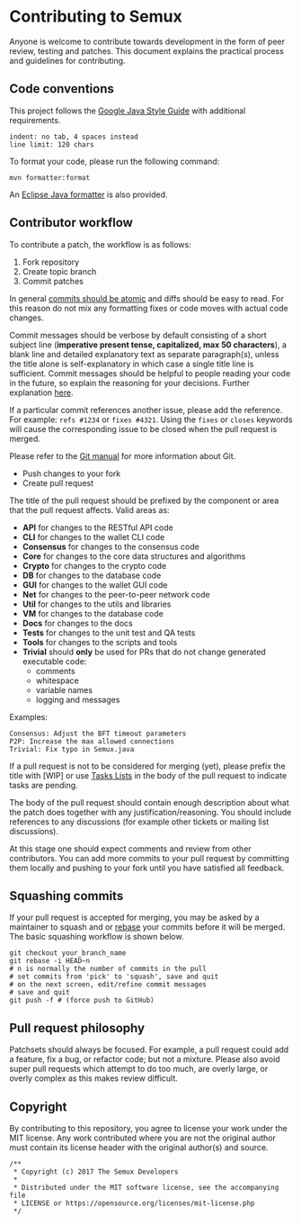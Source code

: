 # Contributing to Semux

Anyone is welcome to contribute towards development in the form of peer review, testing and patches. This document explains the practical process and guidelines for contributing.

## Code conventions

This project follows the [Google Java Style Guide](https://google.github.io/styleguide/javaguide.html) with additional requirements.
```
indent: no tab, 4 spaces instead
line limit: 120 chars
```

To format your code, please run the following command:
```
mvn formatter:format
```

An [Eclipse Java formatter](https://raw.githubusercontent.com/semuxproject/semux/master/misc/eclipse/formatter.xml) is also provided.

## Contributor workflow

To contribute a patch, the workflow is as follows:

  1. Fork repository
  2. Create topic branch
  3. Commit patches

In general [commits should be atomic](https://en.wikipedia.org/wiki/Atomic_commit#Atomic_commit_convention) and diffs should be easy to read. For this reason do not mix any formatting fixes or code moves with actual code changes.

Commit messages should be verbose by default consisting of a short subject line (**imperative present tense, capitalized, max 50 characters**), a blank line and detailed explanatory text as separate paragraph(s), unless the title alone is self-explanatory in which case a single title line is sufficient. Commit messages should be helpful to people reading your code in the future, so explain the reasoning for your decisions. Further explanation [here](https://github.com/agis/git-style-guides).

If a particular commit references another issue, please add the reference. For example: `refs #1234` or `fixes #4321`. Using the `fixes` or `closes` keywords will cause the corresponding issue to be closed when the pull request is merged.

Please refer to the [Git manual](https://git-scm.com/doc) for more information about Git.

  - Push changes to your fork
  - Create pull request

The title of the pull request should be prefixed by the component or area that
the pull request affects. Valid areas as:

  - **API** for changes to the RESTful API code
  - **CLI** for changes to the wallet CLI code
  - **Consensus** for changes to the consensus code
  - **Core** for changes to the core data structures and algorithms
  - **Crypto** for changes to the crypto code
  - **DB** for changes to the database code
  - **GUI** for changes to the wallet GUI code
  - **Net** for changes to the peer-to-peer network code
  - **Util** for changes to the utils and libraries
  - **VM** for changes to the database code
  - **Docs** for changes to the docs
  - **Tests** for changes to the unit test and QA tests
  - **Tools** for changes to the scripts and tools
  - **Trivial** should **only** be used for PRs that do not change generated executable code:
    - comments
    - whitespace
    - variable names
    - logging and messages

Examples:
```
Consensus: Adjust the BFT timeout parameters
P2P: Increase the max allowed connections
Trivial: Fix typo in Semux.java
```

If a pull request is not to be considered for merging (yet), please prefix the title with [WIP] or use [Tasks Lists](https://help.github.com/articles/basic-writing-and-formatting-syntax/#task-lists) in the body of the pull request to indicate tasks are pending.

The body of the pull request should contain enough description about what the patch does together with any justification/reasoning. You should include references to any discussions (for example other tickets or mailing list discussions).

At this stage one should expect comments and review from other contributors. You can add more commits to your pull request by committing them locally and pushing to your fork until you have satisfied all feedback.


## Squashing commits

If your pull request is accepted for merging, you may be asked by a maintainer to squash and or [rebase](https://git-scm.com/docs/git-rebase) your commits before it will be merged. The basic squashing workflow is shown below.

```
git checkout your_branch_name
git rebase -i HEAD~n
# n is normally the number of commits in the pull
# set commits from 'pick' to 'squash', save and quit
# on the next screen, edit/refine commit messages
# save and quit
git push -f # (force push to GitHub)
```

## Pull request philosophy

Patchsets should always be focused. For example, a pull request could add a feature, fix a bug, or refactor code; but not a mixture. Please also avoid super pull requests which attempt to do too much, are overly large, or overly complex as this makes review difficult.


## Copyright

By contributing to this repository, you agree to license your work under the MIT license. Any work contributed where you are not the original author must contain its license header with the original author(s) and source.

```
/**
 * Copyright (c) 2017 The Semux Developers
 *
 * Distributed under the MIT software license, see the accompanying file
 * LICENSE or https://opensource.org/licenses/mit-license.php
 */
```
